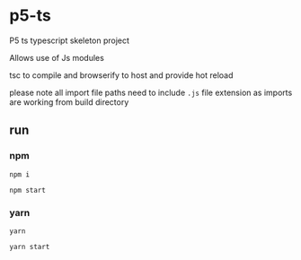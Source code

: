 # p5-ts

P5 ts typescript skeleton project

Allows use of Js modules

tsc to compile and browserify to host and provide hot reload

please note all import file paths need to include ```.js``` file extension as imports are working from build directory 

## run

### npm
```npm i```

```npm start```

### yarn
```yarn```

```yarn start```
